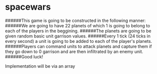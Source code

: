 # spacewars

######This game is going to be constructed in the following manner:
######We are going to have 22 planets of which 1 is going to belong to each of the players in the beggining.
######The planets are going to be given random basic unit garrison values.
######Every 1 tick (24 ticks in every second) a unit is going to be added to each of the player's planets.
######Players can command units to attack planets and capture them if they go down to 0 garrison and are then infiltrated by an enemy unit.
######Good luck!

Implementation will be via an array 
